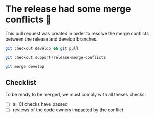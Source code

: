 # The release had some merge conflicts :rotating_light:

This pull request was created in order to resolve the merge conflicts between the release and develop branches.

```bash
git checkout develop && git pull

git checkout support/release-merge-conflicts

git merge develop
```

## Checklist

To be ready to be merged, we must comply with all theses checks:

- [ ] all CI checks have passed
- [ ] reviews of the code owners impacted by the conflict

